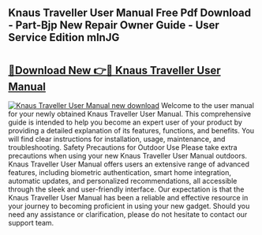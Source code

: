 ## Knaus Traveller User Manual Free Pdf Download - Part-Bjp New Repair Owner Guide - User Service Edition mlnJG

# <h2><a href="http://bc60074.oget.top/?id=Knaus+Traveller+User+Manual">🔗Download New 👉🔴 Knaus Traveller User Manual</a></h2>

[![Knaus Traveller User Manual new download](https://i.imgur.com/5g1atiW.png)](http://bc60074.oget.top/?id=Knaus+Traveller+User+Manual)
Welcome to the user manual for your newly obtained Knaus Traveller User Manual. This comprehensive guide is intended to help you become an expert user of your product by providing a detailed explanation of its features, functions, and benefits. You will find clear instructions for installation, usage, maintenance, and troubleshooting. Safety Precautions for Outdoor Use Please take extra precautions when using your new Knaus Traveller User Manual outdoors. Knaus Traveller User Manual offers users an extensive range of advanced features, including biometric authentication, smart home integration, automatic updates, and personalized recommendations, all accessible through the sleek and user-friendly interface. Our expectation is that the Knaus Traveller User Manual has been a reliable and effective resource in your journey to becoming proficient in using your new gadget. Should you need any assistance or clarification, please do not hesitate to contact our support team.
